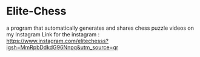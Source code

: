 # Elite-Chess
a program that automatically generates and shares chess puzzle videos on my Instagram
Link for the instagram : https://www.instagram.com/elitechesss?igsh=MmRpbDdkdG96Nnpq&utm_source=qr
